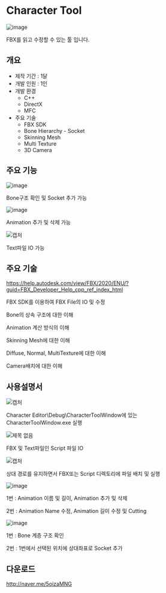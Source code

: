 # Character Tool
![image](https://user-images.githubusercontent.com/40855235/234487473-02631f39-ed76-4d9e-88b1-e64328b5cda5.png)

FBX를 읽고 수정할 수 있는 툴 입니다.

## 개요
- 제작 기간 : 1달
- 개발 인원 : 1인
- 개발 환경
  - C++
  - DirectX
  - MFC
- 주요 기술
  - FBX SDK
  - Bone Hierarchy - Socket
  - Skinning Mesh
  - Multi Texture
  - 3D Camera

## 주요 기능
![image](https://user-images.githubusercontent.com/40855235/234487650-7102ac4f-6e39-436a-9f21-5b6991a86887.png)

Bone구조 확인 및 Socket 추가 가능

![image](https://user-images.githubusercontent.com/40855235/234487689-d9f3f809-fe35-4f49-817a-aa6a97412def.png)

Animation 추가 및 삭제 가능

![캡처](https://user-images.githubusercontent.com/40855235/234487875-0533e8c1-0e2e-4961-9fa5-22e94075063b.PNG)

Text파일 IO 가능

## 주요 기술
https://help.autodesk.com/view/FBX/2020/ENU/?guid=FBX_Developer_Help_cpp_ref_index_html

FBX SDK를 이용하여 FBX File의 IO 및 수정

Bone의 상속 구조에 대한 이해

Animation 계산 방식의 이해

Skinning Mesh에 대한 이해

Diffuse, Normal, MultiTexture에 대한 이해

Camera배치에 대한 이해

## 사용설명서

![캡처](https://user-images.githubusercontent.com/40855235/234503814-1ed8e4d1-d1e0-4024-b414-afbcf7682726.PNG)

Character Editor\Debug\CharacterToolWindow에 있는 CharacterToolWindow.exe 실행

![제목 없음](https://user-images.githubusercontent.com/40855235/234488872-1ac2f2f4-27f7-4987-84fb-6dbca71bd305.png)

FBX 및 Text파일인 Script 파일 IO

![캡처](https://user-images.githubusercontent.com/40855235/234504209-582b8dfe-9efc-4ca9-9a07-dc8adb172b6a.PNG)

상대 경로를 유지하면서 FBX또는 Script 디렉토리에 파일 배치 및 실행

![image](https://user-images.githubusercontent.com/40855235/234488617-1f22864f-3cb9-485d-b712-9b619b588f13.png)

1번 : Animation 이름 및 길이, Animation 추가 및 삭제

2번 : Animation Name 수정, Animation 길이 수정 및 Cutting

![image](https://user-images.githubusercontent.com/40855235/234488660-431aa8ce-5995-4f94-a71e-3a970e2b7c9d.png)

1번 : Bone 계층 구조 확인

2번 : 1번에서 선택된 위치에 상대좌표로 Socket 추가

## 다운로드
http://naver.me/5oizaMNG
